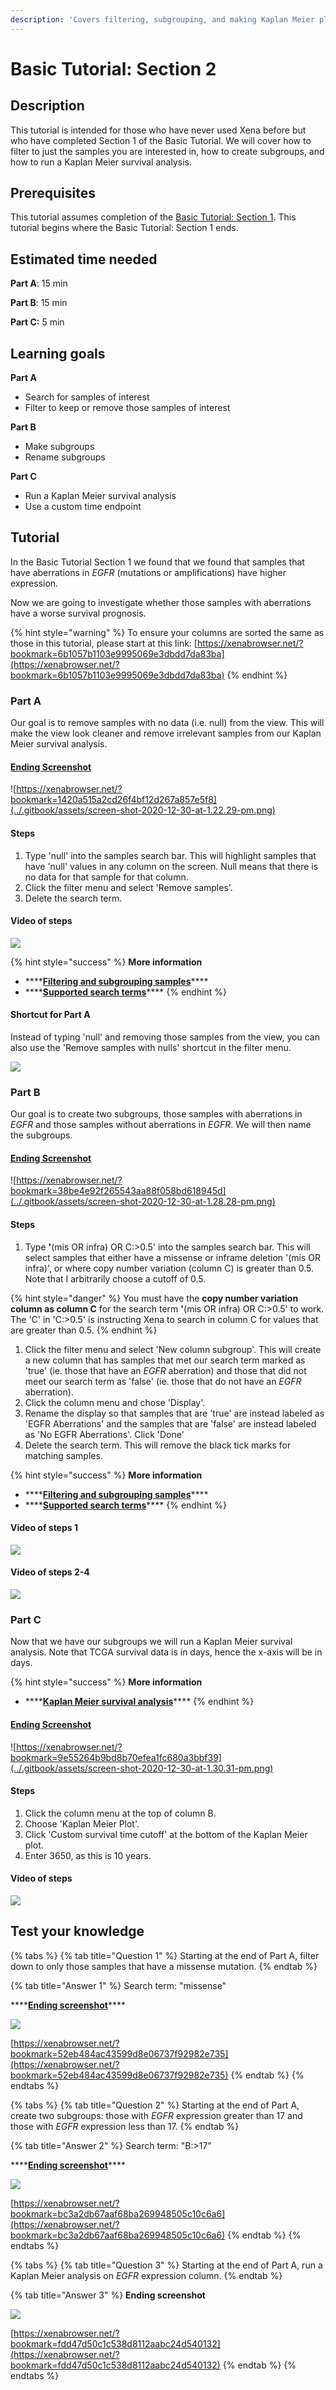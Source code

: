 ```yaml
---
description: 'Covers filtering, subgrouping, and making Kaplan Meier plots'
---
```


# Basic Tutorial: Section 2

## Description

This tutorial is intended for those who have never used Xena before but who have completed Section 1 of the Basic Tutorial. We will cover how to filter to just the samples you are interested in, how to create subgroups, and how to run a Kaplan Meier survival analysis.

## Prerequisites

This tutorial assumes completion of the [Basic Tutorial: Section 1](basic-tutorial-section-1.md). This tutorial begins where the Basic Tutorial: Section 1 ends.

## Estimated time needed

**Part A**: 15 min

**Part B**: 15 min

**Part C:** 5 min

## Learning goals

**Part A**

* Search for samples of interest
* Filter to keep or remove those samples of interest

**Part B**

* Make subgroups
* Rename subgroups

**Part C**

* Run a Kaplan Meier survival analysis
* Use a custom time endpoint

## Tutorial

In the Basic Tutorial Section 1 we found that we found that samples that have aberrations in _EGFR_ \(mutations or amplifications\) have higher expression.

Now we are going to investigate whether those samples with aberrations have a worse survival prognosis.

{% hint style="warning" %}
To ensure your columns are sorted the same as those in this tutorial, please start at this link: [https://xenabrowser.net/?bookmark=6b1057b1103e9995069e3dbdd7da83ba](https://xenabrowser.net/?bookmark=6b1057b1103e9995069e3dbdd7da83ba)
{% endhint %}

### Part A

Our goal is to remove samples with no data \(i.e. null\) from the view. This will make the view look cleaner and remove irrelevant samples from our Kaplan Meier survival analysis.

#### [Ending Screenshot](https://xenabrowser.net/?bookmark=1420a515a2cd26f4bf12d267a857e5f8)

![https://xenabrowser.net/?bookmark=1420a515a2cd26f4bf12d267a857e5f8](../.gitbook/assets/screen-shot-2020-12-30-at-1.22.29-pm.png)

#### Steps

1. Type 'null' into the samples search bar. This will highlight samples that have 'null' values in any column on the screen. Null means that there is no data for that sample for that column.
2. Click the filter menu and select 'Remove samples'.
3. Delete the search term.

#### Video of steps

![](../.gitbook/assets/filteringoutnull.gif)

{% hint style="success" %}
**More information**

* \*\*\*\*[**Filtering and subgrouping samples**](../overview-of-features/filter-and-subgrouping/)\*\*\*\*
* \*\*\*\*[**Supported search terms**](../overview-of-features/filter-and-subgrouping/supported-search-terms-for-finding-samples.md)\*\*\*\*
{% endhint %}

#### Shortcut for Part A

Instead of typing 'null' and removing those samples from the view, you can also use the 'Remove samples with nulls' shortcut in the filter menu.

![](../.gitbook/assets/removenullsshortcut.gif)

### Part B

Our goal is to create two subgroups, those samples with aberrations in _EGFR_ and those samples without aberrations in _EGFR_. We will then name the subgroups.

#### [Ending Screenshot](https://xenabrowser.net/?bookmark=38be4e92f265543aa88f058bd618945d)

![https://xenabrowser.net/?bookmark=38be4e92f265543aa88f058bd618945d](../.gitbook/assets/screen-shot-2020-12-30-at-1.28.28-pm.png)

#### Steps

1. Type **'**\(mis OR infra\) OR C:&gt;0.5'  into the samples search bar. This will select samples that either have a missense or inframe deletion '\(mis OR infra\)', or where copy number variation \(column C\) is greater than 0.5. Note that I arbitrarily choose a cutoff of 0.5.

{% hint style="danger" %}
You must have the **copy number variation column as column C** for the search term  **'**\(mis OR infra\) OR C:&gt;0.5' to work. The 'C' in 'C:&gt;0.5' is instructing Xena to search in column C for values that are greater than 0.5.
{% endhint %}

1. Click the filter menu and select 'New column subgroup'. This will create a new column that has samples that met our search term marked as 'true' \(ie. those that have an _EGFR_ aberration\) and those that did not meet our search term as 'false' \(ie. those that do not have an _EGFR_ aberration\).
2. Click the column menu and chose 'Display'.
3. Rename the display so that samples that are 'true' are instead labeled as 'EGFR Aberrations' and the samples that are 'false' are instead labeled as 'No EGFR Aberrations'. Click 'Done'
4. Delete the search term. This will remove the black tick marks for matching samples.

{% hint style="success" %}
**More information**

* \*\*\*\*[**Filtering and subgrouping samples**](../overview-of-features/filter-and-subgrouping/)\*\*\*\*
* \*\*\*\*[**Supported search terms**](../overview-of-features/filter-and-subgrouping/supported-search-terms-for-finding-samples.md)\*\*\*\*
{% endhint %}

#### Video of steps 1

![](../.gitbook/assets/makesubgroups.gif)

#### Video of steps 2-4

![](../.gitbook/assets/renamesubgroups.gif)

### Part C

Now that we have our subgroups we will run a Kaplan Meier survival analysis. Note that TCGA survival data is in days, hence the x-axis will be in days.

{% hint style="success" %}
**More information**

* \*\*\*\*[**Kaplan Meier survival analysis**](../overview-of-features/kaplan-meier-plots.md)\*\*\*\*
{% endhint %}

#### [Ending Screenshot](https://xenabrowser.net/?bookmark=9e55264b9bd8b70efea1fc680a3bbf39)

![https://xenabrowser.net/?bookmark=9e55264b9bd8b70efea1fc680a3bbf39](../.gitbook/assets/screen-shot-2020-12-30-at-1.30.31-pm.png)

#### Steps

1. Click the column menu at the top of column B.
2. Choose 'Kaplan Meier Plot'.
3. Click 'Custom survival time cutoff' at the bottom of the Kaplan Meier plot.
4. Enter 3650, as this is 10 years.

#### Video of steps

![](../.gitbook/assets/kmplot%20%281%29.gif)

## Test your knowledge

{% tabs %}
{% tab title="Question 1" %}
Starting at the end of Part A, filter down to only those samples that have a missense mutation.
{% endtab %}

{% tab title="Answer 1" %}
Search term: "missense"

\*\*\*\*[**Ending screenshot**](https://xenabrowser.net/?bookmark=52eb484ac43599d8e06737f92982e735)\*\*\*\*

![](../.gitbook/assets/screen-shot-2021-01-19-at-3.26.47-pm.png)

[https://xenabrowser.net/?bookmark=52eb484ac43599d8e06737f92982e735](https://xenabrowser.net/?bookmark=52eb484ac43599d8e06737f92982e735)
{% endtab %}
{% endtabs %}

{% tabs %}
{% tab title="Question 2" %}
Starting at the end of Part A, create two subgroups: those with _EGFR_ expression greater than 17 and those with _EGFR_ expression less than 17.
{% endtab %}

{% tab title="Answer 2" %}
Search term: "B:&gt;17"

\*\*\*\*[**Ending screenshot**](https://xenabrowser.net/?bookmark=bc3a2db67aaf68ba269948505c10c6a6)\*\*\*\*

![](../.gitbook/assets/screen-shot-2021-01-19-at-3.29.27-pm.png)

[https://xenabrowser.net/?bookmark=bc3a2db67aaf68ba269948505c10c6a6](https://xenabrowser.net/?bookmark=bc3a2db67aaf68ba269948505c10c6a6)
{% endtab %}
{% endtabs %}

{% tabs %}
{% tab title="Question 3" %}
Starting at the end of Part A, run a Kaplan Meier analysis on _EGFR_ expression column.
{% endtab %}

{% tab title="Answer 3" %}
**Ending screenshot**

![](../.gitbook/assets/screen-shot-2021-01-13-at-9.26.07-am.png)

[https://xenabrowser.net/?bookmark=fdd47d50c1c538d8112aabc24d540132](https://xenabrowser.net/?bookmark=fdd47d50c1c538d8112aabc24d540132)
{% endtab %}
{% endtabs %}

